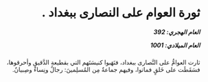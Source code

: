 <h1 dir="rtl">ثورة العوام على النصارى ببغداد  .</h1>

<h5 dir="rtl">العام الهجري:  392

العام الميلادي: 1001

</h5>

<p dir="rtl">ثارت العوامُّ على النَّصارى ببغداد، فنَهَبوا كنيسَتَهم التي بقطيعةِ الدَّقيقِ وأحرقوها، فسَقَطَت على خَلقٍ فماتوا، وفيهم جماعةٌ مِن المُسلِمينَ: رجالٌ ونِساءٌ وصِبيانٌ.</p></br>
